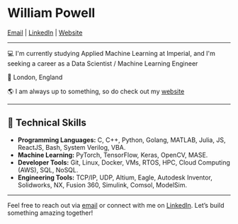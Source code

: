 # William Powell

[Email](mailto:me@willpowell.uk) | [LinkedIn](https://www.linkedin.com/in/william-f-powell) | [Website](http://www.willpowell.uk)

---
💻 I'm currently studying Applied Machine Learning at Imperial, and I'm seeking a career as a Data Scientist / Machine Learning Engineer

📍 London, England

🌎 I am always up to something, so do check out my [website](https://willpowell.uk)

---

## 🧠 Technical Skills

- **Programming Languages:** C, C++, Python, Golang, MATLAB, Julia, JS, ReactJS, Bash, System Verilog, VBA.
- **Machine Learning:** PyTorch, TensorFlow, Keras, OpenCV, MASE.
- **Developer Tools:** Git, Linux, Docker, VMs, RTOS, HPC, Cloud Computing (AWS), SQL, NoSQL.
- **Engineering Tools:** TCP/IP, UDP, Altium, Eagle, Autodesk Inventor, Solidworks, NX, Fusion 360, Simulink, Comsol, ModelSim.

---

Feel free to reach out via [email](mailto:me@willpowell.uk) or connect with me on [LinkedIn](https://www.linkedin.com/in/william-f-powell). Let’s build something amazing together!

<!--
## 🛠 Projects

- **Open Source Machine Learning Accelerator Framework**
  - Integrated runtime optimizations (TensorRT, ONNXRuntime) into PyTorch-based ML Accelerator.
  - [View Code](https://github.com/DeepWok/mase) | [Read Paper](https://openreview.net/forum?id=Z7v6mxNVdU)
  
- **Self-Organising Multi-Agent System**
  - Co-led infrastructure team to design platform architecture for over 70 students.
  - [View Code](https://github.com/SOMAS2023/SOMAS2023)

- **COVID Volunteering: 3D Printing PPE for NHS**
  - Printed and optimized face shields, contributing to an estimated 20,000 additional shields.
  
- **Chess Engine with AI**
  - Developed a chess engine with Minimax Recursion, Negamax, and Alpha Beta Pruning.
  - [View Code](https://github.com/WillPowellUk/Chess-AI-with-Pruning)

---
[![willpowelluk's github stats](https://github-readme-stats.vercel.app/api?username=WillPowellUK&count_private=true&show_icons=true&title_color=fff&icon_color=79ff97&text_color=9f9f9f&bg_color=151515)](https://github.com/WillPowellUK)

<div style="padding: 25px 0;">
    <a href="https://www.linkedin.com/in/william-f-powell/" target="_blank">
        <img src="https://cdn-icons-png.flaticon.com/512/174/174857.png" alt="LinkedIn" style="width:30px;height:30px;">
    </a>
</div>

##
[![](https://visitcount.itsvg.in/api?id=WillPowellUK&label=Profile%20Views&color=1&icon=1&pretty=true)](https://visitcount.itsvg.in) 
-->

